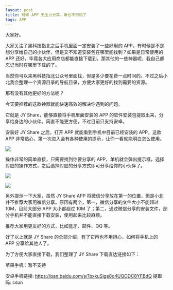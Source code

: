 ```yaml
---
layout: post
title: 特殊 APP 无压力分享，再也不用怕了
tags: APP
---
```


大家好。

大家关注了黑科技指北之后手机里面一定安装了一些好用的 APP，有时候是不是想分享给自己的小伙伴，但是又不知道安装包在哪里能找到？如果是日常使用的 APP 还好，毕竟各大应用商店都能直接下载到，那其他的一些神器呢，我自己都忘记当时在哪里下载的了。

当然你可以来黑科技指北公众号里面找，但是多少要花费一点时间的。不过之后小北我会整理一个资源目录的导航目录，方便大家更好的找到需要的资源。

那有没有其他更好的方法呢？

今天要推荐的这款神器就能快速高效的解决你遇到的问题。

它就是 JY Share，能够直接将手机里面安装的 APP 的软件安装包提取出来，分享给身边的小伙伴。简直不能更方便，不过目前只支持安卓。

安装好 JY Share 之后，打开 APP 就能看到手机中目前已经安装的 APP。这款 APP 非常贴心，第一次进入会有各种使用的提示，让你一看就能明白怎么使用。

![](https://7465-test-3c9b5e-books-1301492295.tcb.qcloud.la/images/compress_Screenshot_20210314_124638_com.janyo.janyoshare.jpg)

操作非常的简单直接，只需要找到你要分享的 APP，单机就会弹出提示框，选择对应的操作方式，之后选择对应的分享方式即可分享给你的小伙伴了。

![](https://7465-test-3c9b5e-books-1301492295.tcb.qcloud.la/images/compress_Screenshot_20210314_124919_com.janyo.janyoshare.jpg)

![](https://7465-test-3c9b5e-books-1301492295.tcb.qcloud.la/images/compress_Screenshot_20210314_130955_com.huawei.android.internal.app.jpg)

另外提示一下大家，虽然 JY Share APP 将微信分享放在第一的位置，但是小北并不推荐大家用微信分享。原因有两个，第一，微信分享的文件大小不能超过 10M，目前大部分 APP 大小都超过 10M 了；第二，通过微信分享的安装文件，部分手机并不能直接下载安装，使用起来比较麻烦。

推荐大家用更友好的方式，比如蓝牙、邮件、QQ 等。

好了以上就是 JY Share 的全部介绍，有了它再也不用担心，如何将手机上的 APP 分享给其他人了。



为了方便大家直接下载，我们整理了 JY Share 下载直达链接如下：

苹果手机：暂不支持

安卓手机链接:   https://pan.baidu.com/s/1bxkuSjge8c4UQODC8YFBdQ   提取码: csun